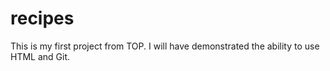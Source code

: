 # recipes

This is my first project from TOP. I will have demonstrated the ability to use HTML and Git.